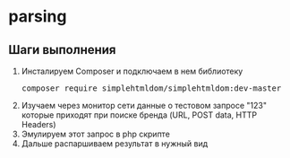 # parsing

## Шаги выполнения
<ol>
<li>Инсталируем Composer и подключаем в нем библиотеку <pre>composer require simplehtmldom/simplehtmldom:dev-master</pre></li>
<li>Изучаем через монитор сети данные о тестовом запросе "123" которые приходят при поиске бренда (URL, POST data, HTTP Headers)</li>
<li>Эмулируем этот запрос в php скрипте</li>
<li>Дальше распаршиваем результат в нужный вид</li>
</ol>